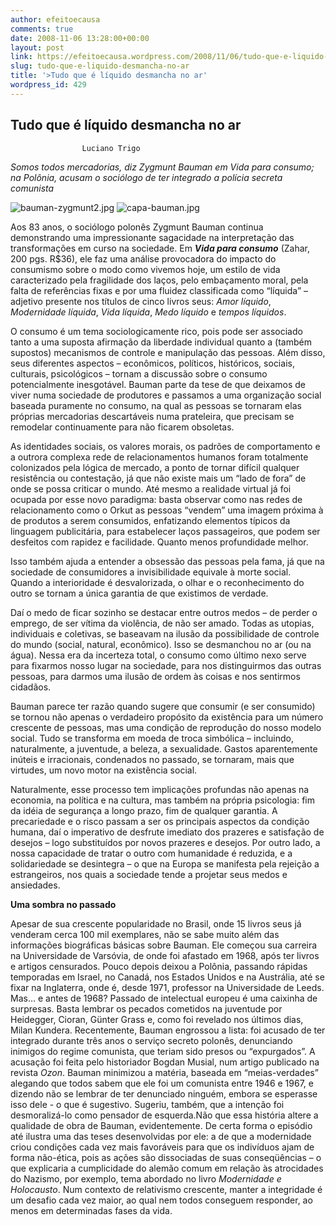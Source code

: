 ```yaml
---
author: efeitoecausa
comments: true
date: 2008-11-06 13:28:00+00:00
layout: post
link: https://efeitoecausa.wordpress.com/2008/11/06/tudo-que-e-liquido-desmancha-no-ar/
slug: tudo-que-e-liquido-desmancha-no-ar
title: '>Tudo que é líquido desmancha no ar'
wordpress_id: 429
---
```


>

## Tudo que é líquido desmancha no ar

                    Luciano Trigo                                            

_Somos todos mercadorias, diz Zygmunt Bauman em _Vida para consumo_; na Polônia, acusam o sociólogo de ter integrado a polícia secreta comunista_

![bauman-zygmunt2.jpg](http://colunas.g1.com.br/files/25/2008/10/bauman-zygmunt2.jpg) ![capa-bauman.jpg](http://colunas.g1.com.br/files/25/2008/10/capa-bauman.thumbnail.jpg)

Aos 83 anos, o sociólogo polonês Zygmunt Bauman continua demonstrando uma impressionante sagacidade na interpretação das transformações em curso na sociedade. Em _**Vida para consumo**_ (Zahar, 200 pgs. R$36), ele faz uma análise provocadora do impacto do consumismo sobre o modo como vivemos hoje, um estilo de vida caracterizado pela fragilidade dos laços, pelo embaçamento moral, pela falta de referências fixas e por uma fluidez classificada como “líquida” – adjetivo presente nos títulos de cinco livros seus: _Amor líquido_, _Modernidade líquida_, _Vida líquida_, _Medo líquido_ e _tempos líquidos_.

O consumo é um tema sociologicamente rico, pois pode ser associado tanto a uma suposta afirmação da liberdade individual quanto a (também supostos)  mecanismos de controle e manipulação das pessoas. Além disso, seus diferentes aspectos – econômicos, políticos, históricos, sociais, culturais, psicológicos – tornam a discussão sobre o consumo potencialmente inesgotável. Bauman parte da tese de que deixamos de viver numa sociedade de produtores e passamos a uma organização social baseada puramente no consumo, na qual as pessoas se tornaram elas próprias mercadorias descartáveis numa prateleira, que precisam se remodelar continuamente para não ficarem obsoletas. 

As identidades sociais, os valores morais, os padrões de comportamento e a outrora complexa rede de relacionamentos humanos foram totalmente colonizados pela lógica de mercado, a ponto de tornar difícil qualquer resistência ou contestação, já que não existe mais um “lado de fora” de onde se possa criticar o mundo. Até mesmo a realidade virtual já foi ocupada por esse novo paradigma: basta observar como nas redes de relacionamento como o Orkut as pessoas “vendem” uma imagem próxima à de produtos a serem consumidos, enfatizando elementos típicos da linguagem publicitária, para estabelecer laços passageiros, que podem ser desfeitos com rapidez e facilidade. Quanto menos profundidade melhor. 

Isso também ajuda a entender a obsessão das pessoas pela fama, já que na sociedade de consumidores a invisibilidade equivale à morte social. Quando a interioridade é desvalorizada, o olhar e o reconhecimento do outro se tornam a única garantia de que existimos de verdade.

Daí o medo de ficar sozinho se destacar entre outros medos – de perder o emprego, de ser vítima da violência, de não ser amado. Todas as utopias, individuais e coletivas, se baseavam na ilusão da possibilidade de controle do mundo (social, natural, econômico). Isso se desmanchou no ar (ou na água). Nessa era da incerteza total, o consumo como último nexo serve para fixarmos nosso lugar na sociedade, para nos distinguirmos das outras pessoas, para darmos uma ilusão de ordem às coisas e nos sentirmos cidadãos.

Bauman parece ter razão quando sugere que consumir (e ser consumido) se tornou não apenas o verdadeiro propósito da existência para um número crescente de pessoas, mas uma condição de reprodução do nosso modelo social. Tudo se transforma em moeda de troca simbólica – incluindo, naturalmente, a juventude, a beleza, a sexualidade. Gastos aparentemente inúteis e irracionais, condenados no passado, se tornaram, mais que virtudes, um novo motor na existência social.

Naturalmente, esse processo tem implicações profundas não apenas na economia, na política e na cultura, mas também na própria psicologia: fim da idéia de segurança a longo prazo, fim de qualquer garantia. A precariedade e o risco passam a ser os principais aspectos da condição humana, daí o imperativo de desfrute imediato dos prazeres e satisfação de desejos – logo substituídos por novos prazeres e desejos. Por outro lado, a nossa capacidade de tratar o outro com humanidade é reduzida, e a solidariedade se desintegra – o que na Europa se manifesta pela rejeição a estrangeiros, nos quais a sociedade tende a projetar seus medos e ansiedades.

**Uma sombra no passado**

Apesar de sua crescente popularidade no Brasil, onde 15 livros seus já venderam cerca 100 mil exemplares, não se sabe muito além das informações biográficas básicas sobre Bauman. Ele começou sua carreira na Universidade de Varsóvia, de onde foi afastado em 1968, após ter livros e artigos censurados. Pouco depois deixou a Polônia, passando rápidas temporadas em Israel, no Canadá, nos Estados Unidos e na Austrália, até se fixar na Inglaterra, onde é, desde 1971, professor na Universidade de Leeds. Mas… e antes de 1968? Passado de intelectual europeu é uma caixinha de surpresas. Basta lembrar os pecados cometidos na juventude por Heidegger, Cioran, Günter Grass e, como foi revelado nos últimos dias, Milan Kundera. Recentemente, Bauman engrossou a lista: foi acusado de ter integrado durante três anos o serviço secreto polonês, denunciando inimigos do regime comunista, que teriam sido presos ou “expurgados”. A acusação foi feita pelo historiador Bogdan Musial, num artigo publicado na revista _Ozon_. Bauman minimizou a matéria, baseada em “meias-verdades” alegando que todos sabem que ele foi um comunista entre 1946 e 1967, e dizendo não se lembrar de ter denunciado ninguém, embora se esperasse isso dele - o que é sugestivo. Sugeriu, também, que a intenção foi desmoralizá-lo como pensador de esquerda.Não que essa história altere a qualidade de obra de Bauman, evidentemente. De certa forma o episódio até ilustra uma das teses desenvolvidas por ele: a de que a modernidade criou condições cada vez mais favoráveis para que os indivíduos ajam de forma não-ética, pois as ações são dissociadas de suas conseqüências – o que explicaria a cumplicidade do alemão comum em relação às atrocidades do Nazismo, por exemplo, tema abordado no livro _Modernidade e Holocausto_. Num contexto de relativismo crescente, manter a integridade é um desafio cada vez maior, ao qual nem todos conseguem responder, ao menos em determinadas fases da vida.  
